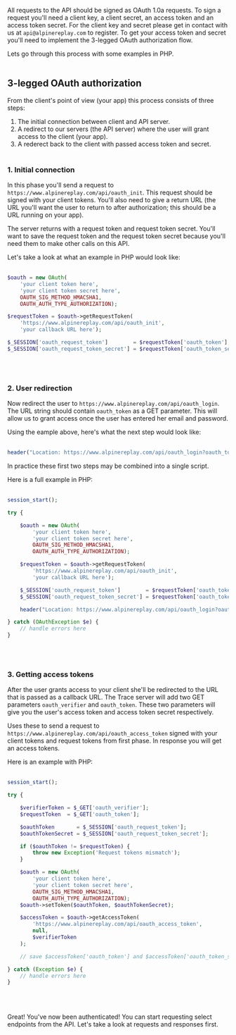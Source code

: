 All requests to the API should be signed as OAuth 1.0a requests. To sign a request you'll need a client key, a client secret,
an access token and an access token secret. For the client key and secret please get in contact with us at
`api@alpinereplay.com` to register. To get your access token and secret you'll need to implement the 3-legged
OAuth authorization flow.

Lets go through this process with some examples in PHP.<br /><br />

## 3-legged OAuth authorization<br />

From the client's point of view (your app) this process consists of three steps:

1. The initial connection between client and API server.
1. A redirect to our servers (the API server) where the user will grant access to the client (your app).
1. A rederect back to the client with passed access token and secret.<br /><br />

### 1. Initial connection<br />

In this phase you'll send a request to `https://www.alpinereplay.com/api/oauth_init`. This request should be signed with
your client tokens. You'll also need to give a return URL (the URL you'll want the user to return to after authorization;
this should be a URL running on your app).

The server returns with a request token and request token secret. You'll want to save the request token and the request
token secret because you'll need them to make other calls on this API.

Let's take a look at what an example in PHP would look like:<br /><br />

```php
$oauth = new OAuth(
    'your client token here',
    'your client token secret here',
    OAUTH_SIG_METHOD_HMACSHA1,
    OAUTH_AUTH_TYPE_AUTHORIZATION);

$requestToken = $oauth->getRequestToken(
    'https://www.alpinereplay.com/api/oauth_init',
    'your callback URL here');

$_SESSION['oauth_request_token']        = $requestToken['oauth_token'];
$_SESSION['oauth_request_token_secret'] = $requestToken['oauth_token_secret'];
```
<br /><br />

### 2. User redirection

Now redirect the user to `https://www.alpinereplay.com/api/oauth_login`. The URL string should contain
`oauth_token` as a GET parameter. This will allow us to grant access once the user has entered her email
and password.

Using the eample above, here's what the next step would look like:<br /><br />

```php
header("Location: https://www.alpinereplay.com/api/oauth_login?oauth_token={$requestToken['oauth_token']}");
```

In practice these first two steps may be combined into a single script.

Here is a full example in PHP:<br /><br />

```php
session_start();

try {

    $oauth = new OAuth(
        'your client token here',
        'your client token secret here',
        OAUTH_SIG_METHOD_HMACSHA1,
        OAUTH_AUTH_TYPE_AUTHORIZATION);

    $requestToken = $oauth->getRequestToken(
        'https://www.alpinereplay.com/api/oauth_init',
        'your callback URL here');

    $_SESSION['oauth_request_token']        = $requestToken['oauth_token'];
    $_SESSION['oauth_request_token_secret'] = $requestToken['oauth_token_secret'];

    header("Location: https://www.alpinereplay.com/api/oauth_login?oauth_token={$requestToken['oauth_token']}");

} catch (OAuthException $e) {
    // handle errors here
}
```
<br /><br />

### 3. Getting access tokens

After the user grants access to your client she'll be redirected to the URL that is passed as a callback URL. The Trace server
will add two GET parameters `oauth_verifier` and `oauth_token`. These two parameters will give you the user's access
token and access token secret respectively.

Uses these to send a request to `https://www.alpinereplay.com/api/oauth_access_token` signed with your client tokens and
request tokens from first phase. In response you will get an access tokens.

Here is an example with PHP:<br /><br />

```php
session_start();

try {

    $verifierToken = $_GET['oauth_verifier'];
    $requestToken  = $_GET['oauth_token'];

    $oauthToken       = $_SESSION['oauth_request_token'];
    $oauthTokenSecret = $_SESSION['oauth_request_token_secret'];

    if ($oauthToken != $requestToken) {
        throw new Exception('Request tokens mismatch');
    }

    $oauth = new OAuth(
        'your client token here',
        'your client token secret here',
        OAUTH_SIG_METHOD_HMACSHA1,
        OAUTH_AUTH_TYPE_AUTHORIZATION);
    $oauth->setToken($oauthToken, $oauthTokenSecret);

    $accessToken = $oauth->getAccessToken(
        'https://www.alpinereplay.com/api/oauth_access_token',
        null,
        $verifierToken
    );

    // save $accessToken['oauth_token'] and $accessToken['oauth_token_secret'] for further requests to API

} catch (Exception $e) {
    // handle errors here
}
```
<br /><br />

Great! You've now been authenticated! You can start requesting select endpoints from the API. Let's take a look at requests and responses first.<br /><br />
